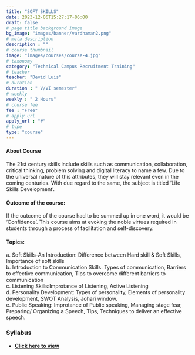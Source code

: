 ```yaml
---
title: "SOFT SKILLS"
date: 2023-12-06T15:27:17+06:00
draft: false
# page title background image
bg_image: "images/banner/vardhaman2.png"
# meta description
description : ""
# course thumbnail
image: "images/courses/course-4.jpg"
# taxonomy
category: "Technical Campus Recruitment Training"
# teacher
teacher: "Devid Luis"
# duration
duration : " V/VI semester"
# weekly
weekly : " 2 Hours"
# course fee
fee : "Free"
# apply url
apply_url : "#"
# type
type: "course"
---
```


#### About Course
The 21st century skills include skills such as communication, collaboration, critical
thinking, problem solving and digital literacy to name a few. Due to the universal nature of
this attributes, they will stay relevant even in the coming centuries. With due regard to the
same, the subject is titled ‘Life Skills Development’.

#### Outcome of the course:
If the outcome of the course had to be summed up in one word, it
would be ‘Confidence’. This course aims at evoking the noble virtues required in students
through a process of facilitation and self-discovery.

#### Topics:
a. Soft Skills-An Introduction: Difference between Hard skill & Soft Skills, Importance
of soft skills<br>
b. Introduction to Communication Skills: Types of communication, Barriers to effective
communication, Tips to overcome different barriers to communication<br>
c. Listening Skills:Improtance of Listening, Active Listening<br>
d. Personality Development: Types of personality, Elements of personality
development, SWOT Analysis, Johari window.<br>
e. Public Speaking: Improtance of Public speaking, Managing stage fear, Preparing/
Organizing a Speech, Tips, Techniques to deliver an effective speech.<br>
### Syllabus
- **[Click here to view](https://drive.google.com/file/d/1FjW1SoKp2UWyimbHlF3oLIPD9lw7Dqbh/view?usp=sharing)**
